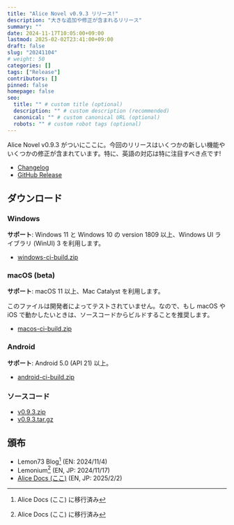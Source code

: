 ```yaml
---
title: "Alice Novel v0.9.3 リリース!"
description: "大きな追加や修正が含まれるリリース"
summary: ""
date: 2024-11-17T10:05:00+09:00
lastmod: 2025-02-02T23:41:00+09:00
draft: false
slug: "20241104"
# weight: 50
categories: []
tags: ["Release"]
contributors: []
pinned: false
homepage: false
seo:
  title: "" # custom title (optional)
  description: "" # custom description (recommended)
  canonical: "" # custom canonical URL (optional)
  robots: "" # custom robot tags (optional)
---
```


Alice Novel v0.9.3 がついにここに。今回のリリースはいくつかの新しい機能やいくつかの修正が含まれています。特に、英語の対応は特に注目すべき点です!

- [Changelog](https://github.com/AliceNovel/AliceNovel/blob/v0.9.3/docs/CHANGELOG.md#v093)
- [GitHub Release](https://github.com/AliceNovel/AliceNovel/releases/tag/v0.9.3)

## ダウンロード

### Windows

**サポート**: Windows 11 と Windows 10 の version 1809 以上、Windows UI ライブラリ (WinUI) 3 を利用します。

- [windows-ci-build.zip](https://github.com/AliceNovel/AliceNovel/releases/download/v0.9.3/windows-ci-build.zip)

### macOS (beta)

**サポート**: macOS 11 以上、Mac Catalyst を利用します。

このファイルは開発者によってテストされていません。なので、もし macOS や iOS で動かしたいときは、ソースコードからビルドすることを推奨します。

- [macos-ci-build.zip](https://github.com/AliceNovel/AliceNovel/releases/download/v0.9.3/macos-ci-build.zip)

### Android

**サポート**: Android 5.0 (API 21) 以上。

- [android-ci-build.zip](https://github.com/AliceNovel/AliceNovel/releases/download/v0.9.3/android-ci-build.zip)

### ソースコード

- [v0.9.3.zip](https://github.com/AliceNovel/AliceNovel/archive/refs/tags/v0.9.3.zip)
- [v0.9.3.tar.gz](https://github.com/AliceNovel/AliceNovel/archive/refs/tags/v0.9.3.tar.gz)

## 頒布

- Lemon73 Blog[^new-website] (EN: 2024/11/4)
- Lemonium[^new-website] (EN, JP: 2024/11/17)
- [Alice Docs (ここ)](./) (EN, JP: 2025/2/2)

[^new-website]: Alice Docs (ここ) に移行済み

